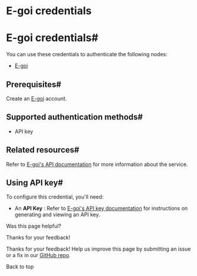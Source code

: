 # E-goi credentials

[ ](https://github.com/n8n-io/n8n-docs/edit/main/docs/integrations/builtin/credentials/egoi.md "Edit this page")

# E-goi credentials#

You can use these credentials to authenticate the following nodes:

  * [E-goi](../../app-nodes/n8n-nodes-base.egoi/)



## Prerequisites#

Create an [E-goi](https://www.e-goi.com/) account.

## Supported authentication methods#

  * API key



## Related resources#

Refer to [E-goi's API documentation](https://developers.e-goi.com/api/v3/) for more information about the service.

## Using API key#

To configure this credential, you'll need:

  * An **API Key** : Refer to [E-goi's API key documentation](https://helpdesk.e-goi.com/511369-Whats-E-gois-API-and-where-do-I-find-my-API-key) for instructions on generating and viewing an API key.

Was this page helpful? 

Thanks for your feedback! 

Thanks for your feedback! Help us improve this page by submitting an issue or a fix in our [GitHub repo](https://github.com/n8n-io/n8n-docs). 

Back to top 
